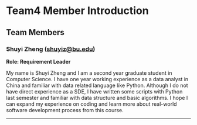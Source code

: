 # Team4 Member Introduction

## Team Members

### Shuyi Zheng (shuyiz@bu.edu)
**Role: Requirement Leader**

My name is Shuyi Zheng and I am a second year graduate student in Computer Science. I have one year working experience as a data analyst in China and familiar with data related language like Python. Although I do not have direct experience as a SDE, I have written some scripts with Python last semester and familiar with data structure and basic algorithms. I hope I can expand my experience on coding and learn more about real-world software development process  from this course.

---